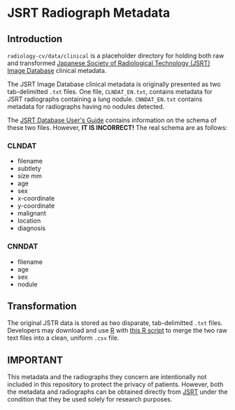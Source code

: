 # JSRT Radiograph Metadata

## Introduction

`radiology-cv/data/clinical` is a placeholder directory for holding both raw and transformed [Japanese Society of Radiological Technology (JSRT) Image Database](http://www.jsrt.or.jp/jsrt-db/eng.php) clinical metadata.

The JSRT Image Database clinical metadata is originally presented as two tab-delimitted `.txt` files. One file, `CLNDAT_EN.txt`, contains metadata for JSRT radiographs containing a lung nodule. `CNNDAT_EN.txt` contains metadata for radiographs having no nodules detected.

The [JSRT Database User's Guide](../../docs/DB_UsersGuide2008.pdf) contains information on the schema of these two files. However, **IT IS INCORRECT!** The real schema are as follows:

### CLNDAT
* filename
* subtlety
* size mm
* age
* sex
* x-coordinate
* y-coordinate
* malignant
* location
* diagnosis

### CNNDAT
* filename
* age
* sex
* nodule

## Transformation

The original JSTR data is stored as two disparate, tab-delimitted `.txt` files. Developers may download and use [R](https://www.r-project.org/) with [this R script](../../src/r/transform-jsrt-metadata.R) to merge the two raw text files into a clean, uniform `.csv` file. 

## IMPORTANT

This metadata and the radiographs they concern are intentionally not included in this repository to protect the privacy of patients. However, both the metadata and radiographs can be obtained directly from [JSRT](http://www.jsrt.or.jp/data/english/) under the condition that they be used solely for research purposes. 
